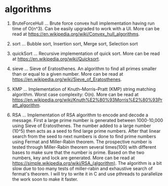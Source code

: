 # algorithms

1. BruteForceHull ... Brute force convex hull implementation having run time of O(n^3). Can be easily upgraded to work with a UI. More can                       be read at https://en.wikipedia.org/wiki/Convex_hull_algorithms.
2. sort ... Bubble sort, Insertion sort, Merge sort, Selection sort

3. quickSort ... Recursive implementation of quick sort. More can be read at https://en.wikipedia.org/wiki/Quicksort.

4. sieve ... Sieve of Eratosthenes. An algorithm to find all primes smaller than or equal to a given number. More can be read at
             https://en.wikipedia.org/wiki/Sieve_of_Eratosthenes.
             
5. KMP ... Implementation of Knuth–Morris–Pratt (KMP) string matching algorithm. Worst case complexity: O(n). More can be read at
           https://en.wikipedia.org/wiki/Knuth%E2%80%93Morris%E2%80%93Pratt_algorithm.

6. RSA ... Implementation of RSA algorithm to encode and decode a message. First a large prime number is generated between 1000-10,000 using Sieve of Eratosthenes. The number added to a large number (10^5) then acts as a seed to find large prime numbers. After that linear search from the seed to next numbers is done to find prime numbers using Fermat and Miller-Rabin theorem. The prospective number is tested through Miller-Rabin theorem several times(100) with different bases to make sure that the number is prime. Based on the two numbers, key and lock are generated. More can be read at https://simple.wikipedia.org/wiki/RSA_(algorithm). The algorithm is a bit slow due to too many tests of miller-rabin and exhaustive search of fermat's theorem. I will try to write it in C and use pthreads to parallelize the work soon to make it faster.
